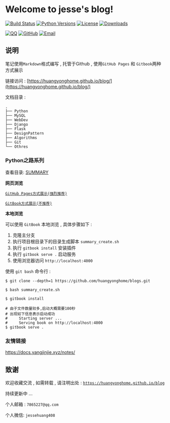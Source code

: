 # Welcome to jesse's blog!

[![Build Status](https://travis-ci.org/lyonyang/blogs.svg?branch=master)](https://travis-ci.org/lyonyang/blogs)
[![Python Versions](https://img.shields.io/badge/python-2.x%2C%203.x-blue.svg)](https://www.python.org/)
[![License](https://img.shields.io/badge/license-Apache%202.0-blue.svg)](https://github.com/lyonyang/blogs/blob/master/LICENSE)
[![Downloads](https://img.shields.io/badge/downloads-4.02MB-blue.svg)](https://codeload.github.com/lyonyang/blogs/zip/master)


[![QQ](http://oux34p43l.bkt.clouddn.com/email.png?imageMogr2/auto-orient/thumbnail/x30/blur/1x0/quality/75|imageslim)](http://mail.qq.com/cgi-bin/qm_share?t=qm_mailme&email=WTUgNjd3IDg3PhkoKHc6NjQ)
[![GitHub](http://oux34p43l.bkt.clouddn.com/GitHub.png?imageMogr2/auto-orient/thumbnail/x30/blur/1x0/quality/75|imageslim)](https://github.com/lyonyang)
[![Email](http://oux34p43l.bkt.clouddn.com/QQ.png?imageMogr2/auto-orient/thumbnail/x30/blur/1x0/quality/75|imageslim)](http://wpa.qq.com/msgrd?v=3&uin=547903993&site=qq&menu=yes)


## 说明

笔记使用`Markdown`格式编写 , 托管于Github , 使用`GitHub Pages` 和 `Gitbook`两种方式展示


链接访问 : [https://huangyonghome.github.io/blog/](https://huangyonghome.github.io/blog/)


文档目录 : 

```tree
.
├── Python           
├── MySQL          
├── WebDev         
├── Django       
├── Flask
├── DesignPattern   
├── Algorithms     
├── Git             
└── Othres     
```

### Python之路系列

查看目录: [SUMMARY](SUMMARY.md)

**网页浏览**

[`GitHub Pages方式展示(强烈推荐)`](https://huangyonghome.github.io/blog/)

[`GitBook方式展示(不推荐)`](https://huangyonghome.gitbooks.io/blog/)

**本地浏览**

可以使用 `GitBook` 本地浏览 , 具体步骤如下 : 

1. 克隆主分支
2. 执行项目根目录下的目录生成脚本 `summary_create.sh` 
3. 执行 `gitbook install` 安装插件
4. 执行 `gitbook serve .` 启动服务
5. 使用浏览器访问 `http://localhost:4000` 

使用 `git bash` 命令行 : 

```shell
$ git clone --depth=1 https://github.com/huangyonghome/blogs.git

$ bash summary_create.sh

$ gitbook install

# 由于文件数量较多,启动大概需要100秒
# 出现如下信息表示启动成功
#     Starting server ...
#     Serving book on http://localhost:4000
$ gitbook serve .
```

### 友情链接

https://docs.yangjinjie.xyz/notes/

## 致谢

欢迎收藏交流 , 如需转载 , 请注明出处 : [`https://huangyonghome.github.io/blog`](https://huangyonghome.gitbooks.io/blog/)

持续更新中 ... 

个人邮箱 : `7865227@qq.com`

个人微信: `jessehuang408`

